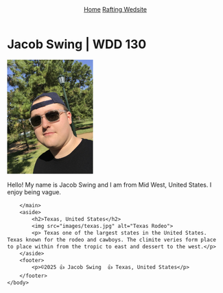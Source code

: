 <!DOCTYPE html>
<html lang="en-US">
    <head>
        <meta charset="utf-8">
        <meta name="viewport" content="width=device-width,initial-scale=1.0">
        <title>Jacob Swing | WDD 130</title>
        <meta name="discription" content="Jacob Swing web design class homepage, wdd130, share info about Jacob Swing, get a good grade.">
        <meta name="author" content="Jacob Swing">
        <link rel="stylesheet" href="styles/styles.css">
    </head>
    <body>
        <header>
            <nav>
                <a href="#">Home</a>
                <a href="wwr/">Rafting Wedsite</a>
            </nav>
        </header>
        <main>
            <h1>Jacob Swing | WDD 130</h1>
            <img src="images/profile.jpg" alt="Hello, my name is Jacob Swing" width="200">
            <p>Hello! My name is Jacob Swing and I am from Mid West, United States. I enjoy being vague.</p>
        
        </main>
        <aside>
            <h2>Texas, United States</h2>
            <img src="images/texas.jpg" alt="Texas Rodeo">
            <p> Texas one of the largest states in the United States. Texas known for the rodeo and cawboys. The climite veries form place to place within from the tropic to east and dessert to the west.</p>
        </aside>
        <footer>
            <p>©️2025 👍 Jacob Swing  👍 Texas, United States</p>
        </footer>
    </body>
</html>
